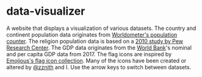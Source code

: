# data-visualizer
A website that displays a visualization of various datasets.
The country and continent population data originates from [Worldometer's population counter](https://www.worldometers.info/world-population).
The religion population data is based on a [2010 study by Pew Research Center](https://www.pewforum.org/2012/12/18/global-religious-landscape-unaffiliated).
The GDP data originates from the [World Bank](https://data.worldbank.org)'s nominal and per capita GDP data from 2017.
The flag icons are inspired by [Emojious's flag icon collection](https://www.iconfinder.com/iconsets/flags-37).
Many of the icons have been created or altered by [@zznith](https://github.com/zznith) and I.
Use the arrow keys to switch between datasets.

